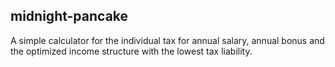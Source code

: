 ## midnight-pancake

A simple calculator for the individual tax for annual salary, annual bonus and the optimized income structure with the lowest tax liability.
